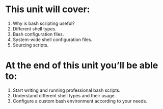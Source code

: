 # This unit will cover:
1. Why is bash scripting useful?
1. Different shell types.
1. Bash configuration files.
1. System-wide shell configuration files.
1. Sourcing scripts.

# At the end of this unit you’ll be able to:
1. Start writing and running professional bash scripts.
1. Understand different shell types and their usage.
1. Configure a custom bash environment according to your needs. 






